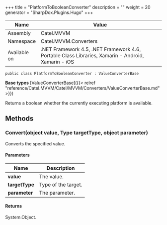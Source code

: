 

+++
title = "PlatformToBooleanConverter" 
description = ""
weight = 20
generator = "SharpDox.Plugins.Hugo"
+++

Name|Value
---|---
Assembly|Catel.MVVM
Namespace|Catel.MVVM.Converters
Available on|.NET Framework 4.5, .NET Framework 4.6, Portable Class Libraries, Xamarin - Android, Xamarin - iOS

```
public class PlatformToBooleanConverter : ValueConverterBase
```

**Base types**
[ValueConverterBase]({{< relref "reference/Catel.MVVM/Catel/MVVM/Converters/ValueConverterBase.md" >}})

Returns a boolean whether the currently executing platform is available.

## Methods

### Convert(object value, Type targetType, object parameter)

Converts the specified value.

#### Parameters

Name|Description
---|---
**value**|The value.
**targetType**|Type of the target.
**parameter**|The parameter.

#### Returns

System.Object.

